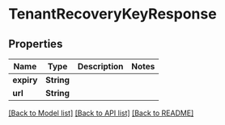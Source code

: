 # TenantRecoveryKeyResponse

## Properties

Name | Type | Description | Notes
------------ | ------------- | ------------- | -------------
**expiry** | **String** |  | 
**url** | **String** |  | 

[[Back to Model list]](../README.md#documentation-for-models) [[Back to API list]](../README.md#documentation-for-api-endpoints) [[Back to README]](../README.md)



